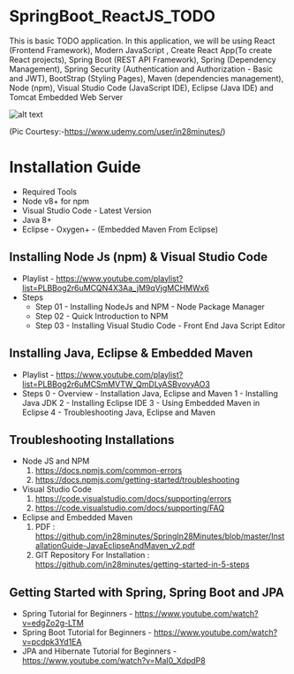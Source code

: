 # SpringBoot_ReactJS_TODO

This is basic TODO application.
In this application, we will be using React (Frontend Framework), Modern JavaScript , Create React App(To create React projects),  Spring Boot (REST API Framework), Spring (Dependency Management), Spring Security (Authentication and Authorization - Basic and JWT), BootStrap (Styling Pages), Maven (dependencies management), Node (npm), Visual Studio Code (JavaScript IDE), Eclipse (Java IDE) and Tomcat Embedded Web Server

![alt text](https://user-images.githubusercontent.com/16119293/59146586-bbb63800-8a0d-11e9-8fa9-bbbef920b995.JPG)

(Pic Courtesy:-https://www.udemy.com/user/in28minutes/)
# Installation Guide
* Required Tools
* Node v8+ for npm
* Visual Studio Code - Latest Version
* Java 8+
* Eclipse - Oxygen+ - (Embedded Maven From Eclipse)
## Installing Node Js (npm) & Visual Studio Code
* Playlist - https://www.youtube.com/playlist?list=PLBBog2r6uMCQN4X3Aa_jM9qVjgMCHMWx6
* Steps
  * Step 01 - Installing NodeJs and NPM - Node Package Manager
  * Step 02 - Quick Introduction to NPM
  * Step 03 - Installing Visual Studio Code - Front End Java Script Editor
## Installing Java, Eclipse & Embedded Maven
* Playlist - https://www.youtube.com/playlist?list=PLBBog2r6uMCSmMVTW_QmDLyASBvovyAO3
* Steps
  0 - Overview - Installation Java, Eclipse and Maven
  1 - Installing Java JDK 
  2 - Installing Eclipse IDE
  3 - Using Embedded Maven in Eclipse
  4 - Troubleshooting Java, Eclipse and Maven
## Troubleshooting Installations
* Node JS and NPM
  1. https://docs.npmjs.com/common-errors
  2. https://docs.npmjs.com/getting-started/troubleshooting
* Visual Studio Code
  1. https://code.visualstudio.com/docs/supporting/errors
  2. https://code.visualstudio.com/docs/supporting/FAQ
* Eclipse and Embedded Maven
  1. PDF : https://github.com/in28minutes/SpringIn28Minutes/blob/master/InstallationGuide-JavaEclipseAndMaven_v2.pdf
  2. GIT Repository For Installation : https://github.com/in28minutes/getting-started-in-5-steps
## Getting Started with Spring, Spring Boot and JPA
* Spring Tutorial for Beginners - https://www.youtube.com/watch?v=edgZo2g-LTM
* Spring Boot Tutorial for Beginners - https://www.youtube.com/watch?v=pcdpk3Yd1EA
* JPA and Hibernate Tutorial for Beginners - https://www.youtube.com/watch?v=MaI0_XdpdP8
